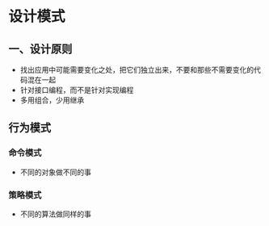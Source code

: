 # 设计模式

## 一、设计原则

- 找出应用中可能需要变化之处，把它们独立出来，不要和那些不需要变化的代码混在一起
- 针对接口编程，而不是针对实现编程
- 多用组合，少用继承

## 行为模式

### 命令模式

- 不同的对象做不同的事

### 策略模式

- 不同的算法做同样的事
